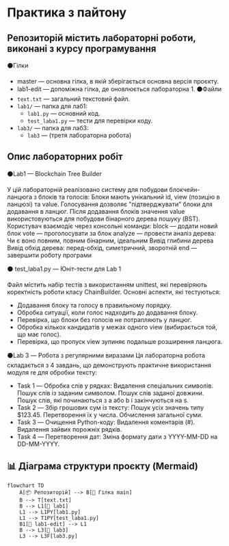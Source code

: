 # Практика з пайтону
## Репозиторій містить лабораторні роботи, виконані з курсу програмування 


 ⚫Гілки
- master — основна гілка, в якій зберігається основна версія проєкту.
- lab1-edit — допоміжна гілка, де оновлюється лабораторна 1.
 ⚫Файли 
- `text.txt` — загальний текстовий файл.
- `lab1/` — папка для лаб1:
  - `lab1.py` — основний код.
  - `test_laba1.py` — тести для перевірки коду.
- `lab3/` — папка для лаб3:
  - `lab3` — (третя лабораторна робота)
## Опис лабораторних робіт

 ⚫Lab1 — Blockchain Tree Builder

У цій лабораторній реалізовано систему для побудови блокчейн-ланцюга з блоків та голосів:
Блоки мають унікальний id, view (позицію в ланцюзі) та value.
Голосування дозволяє "підтверджувати" блоки для додавання в ланцюг.
Після додавання блоків значення value використовуються для побудови бінарного дерева пошуку (BST).
Користувач взаємодіє через консольні команди:
block — додати новий блок
vote — проголосувати за блок
analyze — провести аналіз дерева:
Чи є воно повним, повним бінарним, ідеальним
Вивід глибини дерева
Вивід обхід дерева: перед-обхід, симетричний, зворотній
end — завершити роботу програми

 ⚫ test_laba1.py — Юніт-тести для Lab 1

Файл містить набір тестів з використанням unittest, які перевіряють коректність роботи класу ChainBuilder.
Основні аспекти, які тестуються:
- Додавання блоку та голосу в правильному порядку.
- Обробка ситуації, коли голос надходить до додавання блоку.
- Перевірка, що блоки без голосів не потрапляють у ланцюг.
- Обробка кількох кандидатів у межах одного view (вибирається той, що має голос).
- Перевірка, що пропуск view зупиняє подальше розширення ланцюга.

 ⚫Lab 3 — Робота з регулярними виразами
Ця лабораторна робота складається з 4 завдань, що демонструють практичне використання модуля re для обробки тексту:

- Task 1 — Обробка слів у рядках:
Видалення спеціальних символів.
Пошук слів із заданим символом.
Пошук слів заданої довжини.
Пошук слів, які починаються з a або b і закінчуються на s.
- Task 2 — Збір грошових сум із тексту:
Пошук усіх значень типу $123.45.
Перетворення їх у числа.
Обчислення загальної суми.
- Task 3 — Очищення Python-коду:
Видалення коментарів (#).
Видалення зайвих порожніх рядків.
- Task 4 — Перетворення дат:
Зміна формату дати з YYYY-MM-DD на DD-MM-YYYY.


## 📊 Діаграма структури проєкту (Mermaid)

```mermaid
flowchart TD
    A[📦 Репозиторій] --> B[🌿 Гілка main]
    B --> T[text.txt]
    B --> L1[📁 lab1]
    L1 --> L1PY[lab1.py]
    L1 --> T1PY[test_laba1.py]
    B1[🌿 lab1-edit] --> L1
    B --> L3[📁 lab3]
    L3 --> L3F[lab3.py]
